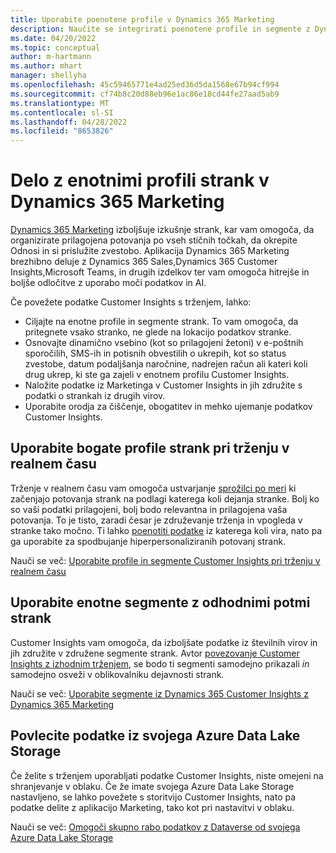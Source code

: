 ```yaml
---
title: Uporabite poenotene profile v Dynamics 365 Marketing
description: Naučite se integrirati poenotene profile in segmente z Dynamics 365 Marketing.
ms.date: 04/20/2022
ms.topic: conceptual
author: m-hartmann
ms.author: mhart
manager: shellyha
ms.openlocfilehash: 45c59465771e4ad25ed36d5da1568e67b94cf994
ms.sourcegitcommit: cf74b8c20d88eb96e1ac86e18cd44fe27aad5ab9
ms.translationtype: MT
ms.contentlocale: sl-SI
ms.lasthandoff: 04/28/2022
ms.locfileid: "8653826"
---
```

# <a name="work-with-unified-customer-profiles-in-dynamics-365-marketing"></a>Delo z enotnimi profili strank v Dynamics 365 Marketing

[Dynamics 365 Marketing](/dynamics365/marketing/overview) izboljšuje izkušnje strank, kar vam omogoča, da organizirate prilagojena potovanja po vseh stičnih točkah, da okrepite Odnosi in si prislužite zvestobo. Aplikacija Dynamics 365 Marketing brezhibno deluje z Dynamics 365 Sales,Dynamics 365 Customer Insights,Microsoft Teams, in drugih izdelkov ter vam omogoča hitrejše in boljše odločitve z uporabo moči podatkov in AI.

Če povežete podatke Customer Insights s trženjem, lahko:

- Ciljajte na enotne profile in segmente strank. To vam omogoča, da pritegnete vsako stranko, ne glede na lokacijo podatkov stranke.
- Osnovajte dinamično vsebino (kot so prilagojeni žetoni) v e-poštnih sporočilih, SMS-ih in potisnih obvestilih o ukrepih, kot so status zvestobe, datum podaljšanja naročnine, nadrejen račun ali kateri koli drug ukrep, ki ste ga zajeli v enotnem profilu Customer Insights.
- Naložite podatke iz Marketinga v Customer Insights in jih združite s podatki o strankah iz drugih virov.
- Uporabite orodja za čiščenje, obogatitev in mehko ujemanje podatkov Customer Insights.


## <a name="use-rich-customer-profiles-in-real-time-marketing"></a>Uporabite bogate profile strank pri trženju v realnem času

Trženje v realnem času vam omogoča ustvarjanje [sprožilci po meri](/dynamics365/marketing/real-time-marketing-custom-triggers) ki začenjajo potovanja strank na podlagi katerega koli dejanja stranke. Bolj ko so vaši podatki prilagojeni, bolj bodo relevantna in prilagojena vaša potovanja. To je tisto, zaradi česar je združevanje trženja in vpogleda v stranke tako močno. Ti lahko [poenotiti podatke](data-unification.md) iz katerega koli vira, nato pa ga uporabite za spodbujanje hiperpersonaliziranih potovanj strank.

Nauči se več: [Uporabite profile in segmente Customer Insights pri trženju v realnem času](/dynamics365/marketing/real-time-marketing-ci-profile)

## <a name="use-unified-segments-with-outbound-customer-journeys"></a>Uporabite enotne segmente z odhodnimi potmi strank

Customer Insights vam omogoča, da izboljšate podatke iz številnih virov in jih združite v združene segmente strank. Avtor [povezovanje Customer Insights z izhodnim trženjem](export-dynamics365-marketing.md), se bodo ti segmenti samodejno prikazali *in* samodejno osveži v oblikovalniku dejavnosti strank.

Nauči se več: [Uporabite segmente iz Dynamics 365 Customer Insights z Dynamics 365 Marketing](/dynamics365/marketing/customer-insights-segments)

## <a name="pull-data-from-your-own-azure-data-lake-storage"></a>Povlecite podatke iz svojega Azure Data Lake Storage

Če želite s trženjem uporabljati podatke Customer Insights, niste omejeni na shranjevanje v oblaku. Če že imate svojega Azure Data Lake Storage nastavljeno, se lahko povežete s storitvijo Customer Insights, nato pa podatke delite z aplikacijo Marketing, tako kot pri nastavitvi v oblaku.

Nauči se več: [Omogoči skupno rabo podatkov z Dataverse od svojega Azure Data Lake Storage](manage-environments.md#enable-data-sharing-with-dataverse-from-your-own-azure-data-lake-storage-preview)